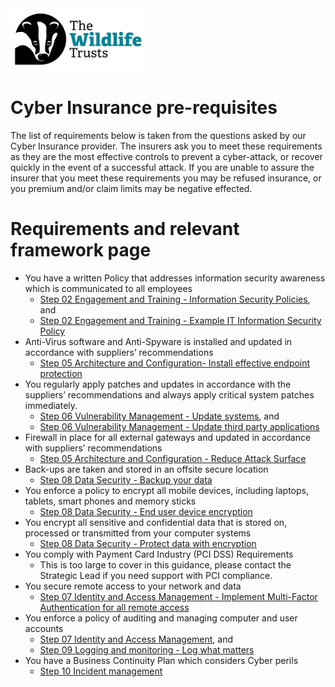<img src="/Levels/twt-logo.png" height="100">

# Cyber Insurance pre-requisites

The list of requirements below is taken from the questions asked by our Cyber Insurance provider.  The insurers ask you to meet these requirements as they are the most effective controls to prevent a cyber-attack, or recover quickly in the event of a successful attack. If you are unable to assure the insurer that you meet these requirements you may be refused insurance, or you premium and/or claim limits may be negative effected.

# Requirements and relevant framework page

- You have a written Policy that addresses information security awareness which is communicated to all employees
	- [Step 02 Engagement and Training - Information Security Policies](/1-Understand-your-risks/Step-02-Engagement-and-Training.md#information-security-policies), and 
	- [Step 02 Engagement and Training - Example IT Information Security Policy](/1-Understand-your-risks/it-information-security-policy.md) 
- Anti-Virus software and Anti-Spyware is installed and updated in accordance with suppliers’ recommendations
	- [Step 05 Architecture and Configuration- Install effective endpoint protection](/2-Implement-appropriate-mitigations/Step-05-Architecture-and-Configuration.md#install-effective-endpoint-protection)
- You regularly apply patches and updates in accordance with the suppliers’ recommendations and always apply critical system patches immediately.
	- [Step 06 Vulnerability Management - Update systems](/2-Implement-appropriate-mitigations/Step-06-Vulnerability-Management.md#update-systems), and
	- [Step 06 Vulnerability Management - Update third party applications](/2-Implement-appropriate-mitigations/Step-06-Vulnerability-Management.md#update-third-party-applications)
- Firewall in place for all external gateways and updated in accordance with suppliers’ recommendations
	- [Step 05 Architecture and Configuration - Reduce Attack Surface](/2-Implement-appropriate-mitigations/Step-05-Architecture-and-Configuration.md#reduce-attack-surface)
- Back-ups are taken and stored in an offsite secure location
	- [Step 08 Data Security - Backup your data](/2-Implement-appropriate-mitigations/Step-08-Data-Security.md#backup-your-data) 
- You enforce a policy to encrypt all mobile devices, including laptops, tablets, smart phones and memory sticks
	- [Step 08 Data Security - End user device encryption](/2-Implement-appropriate-mitigations/Step-08-Data-Security.md#end-user-device-encryption) 
- You encrypt all sensitive and confidential data that is stored on, processed or transmitted from your computer systems
	- [Step 08 Data Security - Protect data with encryption](/2-Implement-appropriate-mitigations/Step-08-Data-Security.md#protect-data-with-encryption) 
- You comply with Payment Card Industry (PCI DSS) Requirements
	- This is too large to cover in this guidance, please contact the Strategic Lead if you need support with PCI compliance.
- You secure remote access to your network and data
	- [Step 07 Identity and Access Management - Implement Multi-Factor Authentication for all remote access](/2-Implement-appropriate-mitigations/Step-07-Identity-and-Access-Management.md#implement-multi-factor-authentication-mfa-for-all-remote-access)  
- You enforce a policy of auditing and managing computer and user accounts
	- [Step 07 Identity and Access Management](/2-Implement-appropriate-mitigations/Step-07-Identity-and-Access-Management.md), and
	- [Step 09 Logging and monitoring - Log what matters](/3-Prepare-for-incidents/Step-09-Logging-and-monitoring.md#log-what-matters) 
- You have a Business Continuity Plan which considers Cyber perils
	- [Step 10 Incident management](/3-Prepare-for-incidents/Step-10-Incident-management.md) 
